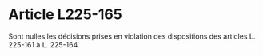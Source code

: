 # Article L225-165

Sont nulles les décisions prises en violation des dispositions des articles L. 225-161 à L. 225-164.
